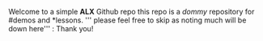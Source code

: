 Welcome to a simple **ALX** Github repo
this repo is a *dommy* repository for #demos
and *lessons.
''' please feel free to skip
as noting much will be down here'''
: Thank you!